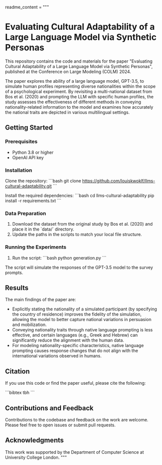 readme_content = """
# Evaluating Cultural Adaptability of a Large Language Model via Synthetic Personas

This repository contains the code and materials for the paper "Evaluating Cultural Adaptability of a Large Language Model via Synthetic Personas", published at the Conference on Large Modeling (COLM) 2024.

The paper explores the ability of a large language model, GPT-3.5, to simulate human profiles representing diverse nationalities within the scope of a psychological experiment. By revisiting a multi-national dataset from Bos et al. (2020) and prompting the LLM with specific human profiles, the study assesses the effectiveness of different methods in conveying nationality-related information to the model and examines how accurately the national traits are depicted in various multilingual settings.

## Getting Started

### Prerequisites

- Python 3.8 or higher
- OpenAI API key

### Installation

Clone the repository:
\`\`\`bash
git clone https://github.com/louiskwoklf/llms-cultural-adaptability.git
\`\`\`

Install the required dependencies:
\`\`\`bash
cd llms-cultural-adaptability
pip install -r requirements.txt
\`\`\`

### Data Preparation

1. Download the dataset from the original study by Bos et al. (2020) and place it in the \`data/\` directory.
2. Update the paths in the scripts to match your local file structure.

### Running the Experiments

1. Run the script:
\`\`\`bash
python generation.py
\`\`\`

The script will simulate the responses of the GPT-3.5 model to the survey prompts.

## Results

The main findings of the paper are:

- Explicitly stating the nationality of a simulated participant (by specifying the country of residence) improves the fidelity of the simulation, allowing the model to better capture national variations in persuasion and mobilization.
- Conveying nationality traits through native language prompting is less effective, and certain languages (e.g., Greek and Hebrew) can significantly reduce the alignment with the human data.
- For modeling nationality-specific characteristics, native language prompting causes response changes that do not align with the international variations observed in humans.

## Citation

If you use this code or find the paper useful, please cite the following:

\`\`\`bibtex
tbh
\`\`\`

## Contributions and Feedback

Contributions to the codebase and feedback on the work are welcome. Please feel free to open issues or submit pull requests.

## Acknowledgments

This work was supported by the Department of Computer Science at University College London.
"""
